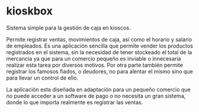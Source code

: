 # kioskbox
Sistema simple para la gestión de caja en kioscos.

Permite registrar ventas, movimientos de caja, asi como el horario y salario de empleados.
Es una aplicación sencilla que permite vender los productos registrados en el sistema, sin la necesidad de tener stockeado el total de la mercancia ya que para un comercio pequeño es inviable o innecesaria realizar esta tarea por diversos motivos.
Por otra parte también permite registrar los famosos fiados, o deudores, no para alentar el mismo sino que para llevar un control de ello.

La aplicación esta diseñada en adaptación para un pequeño comercio que no puede acceder a un software de pago o no necesita un gran sistema, donde lo que importa realmente es registrar las ventas.
